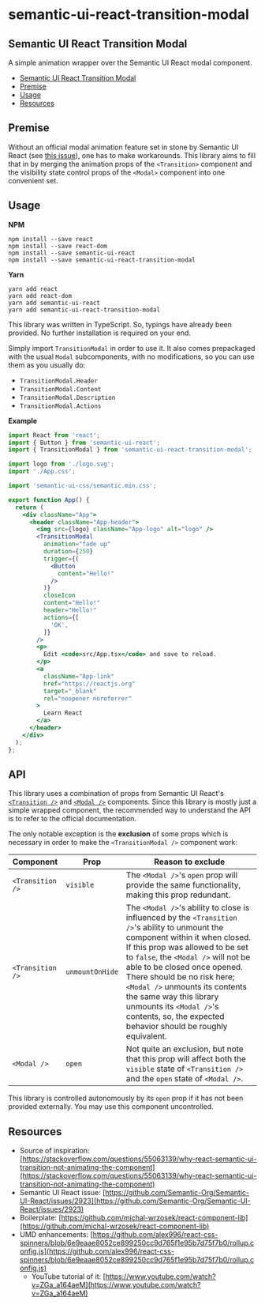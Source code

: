 # semantic-ui-react-transition-modal
## Semantic UI React Transition Modal
A simple animation wrapper over the Semantic UI React modal component.

- [Semantic UI React Transition Modal](#Semantic-UI-React-Transition-Modal)
- [Premise](#Premise)
- [Usage](#Usage)
- [Resources](#Resources)

## Premise
Without an official modal animation feature set in stone by Semantic UI React (see [this issue](https://github.com/Semantic-Org/Semantic-UI-React/issues/2923)), one has to make workarounds. This library aims to fill that in by merging the animation props of the `<Transition>` component and the visibility state control props of the `<Modal>` component into one convenient set.

## Usage

**NPM**
```
npm install --save react
npm install --save react-dom
npm install --save semantic-ui-react
npm install --save semantic-ui-react-transition-modal
```

**Yarn**
```
yarn add react
yarn add react-dom
yarn add semantic-ui-react
yarn add semantic-ui-react-transition-modal
```

This library was written in TypeScript. So, typings have already been provided. No further installation is required on your end.

Simply import `TransitionModal` in order to use it. It also comes prepackaged with the usual `Modal` subcomponents, with no modifications, so you can use them as you usually do:

- `TransitionModal.Header`
- `TransitionModal.Content`
- `TransitionModal.Description`
- `TransitionModal.Actions`

**Example**
```jsx
import React from 'react';
import { Button } from 'semantic-ui-react';
import { TransitionModal } from 'semantic-ui-react-transition-modal';

import logo from './logo.svg';
import './App.css';

import 'semantic-ui-css/semantic.min.css';

export function App() {
  return (
    <div className="App">
      <header className="App-header">
        <img src={logo} className="App-logo" alt="logo" />
        <TransitionModal
          animation="fade up"
          duration={250}
          trigger={(
            <Button
              content="Hello!"
            />
          )}
          closeIcon
          content="Hello!"
          header="Hello!"
          actions={[
            'OK',
          ]}
        />
        <p>
          Edit <code>src/App.tsx</code> and save to reload.
        </p>
        <a
          className="App-link"
          href="https://reactjs.org"
          target="_blank"
          rel="noopener noreferrer"
        >
          Learn React
        </a>
      </header>
    </div>
  );
};
```

## API
This library uses a combination of props from Semantic UI React's [`<Transition />`](https://react.semantic-ui.com/modules/transition/) and [`<Modal />`](https://react.semantic-ui.com/modules/modal/) components. Since this library is mostly just a simple wrapped component, the recommended way to understand the API is to refer to the official documentation.

The only notable exception is the **exclusion** of some props which is necessary in order to make the `<TransitionModal />` component work:

| Component        | Prop            | Reason to exclude                                                                                                                                                                                                                                                                                                                                                                                                                   |
|------------------|-----------------|-------------------------------------------------------------------------------------------------------------------------------------------------------------------------------------------------------------------------------------------------------------------------------------------------------------------------------------------------------------------------------------------------------------------------------------|
| `<Transition />` | `visible`       | The `<Modal />`'s `open` prop will provide the same functionality, making this prop redundant.                                                                                                                                                                                                                                                                                                                                      |
| `<Transition />` | `unmountOnHide` | The `<Modal />`'s ability to close is influenced by the `<Transition />`'s ability to unmount the component within it when closed. If this prop was allowed to be set to `false`, the `<Modal />` will not be able to be closed once opened. There should be no risk here; `<Modal />` unmounts its contents the same way this library unmounts its `<Modal />`'s contents, so, the expected behavior should be roughly equivalent. |
| `<Modal />`      | `open`          | Not quite an exclusion, but note that this prop will affect both the `visible` state of `<Transition />` and the `open` state of `<Modal />`.                                                                                                                                                                                                                                                                                       |
This library is controlled autonomously by its `open` prop if it has not been provided externally. You may use this component uncontrolled.

## Resources
- Source of inspiration: [https://stackoverflow.com/questions/55063139/why-react-semantic-ui-transition-not-animating-the-component](https://stackoverflow.com/questions/55063139/why-react-semantic-ui-transition-not-animating-the-component)
- Semantic UI React issue: [https://github.com/Semantic-Org/Semantic-UI-React/issues/2923](https://github.com/Semantic-Org/Semantic-UI-React/issues/2923)
- Boilerplate: [https://github.com/michal-wrzosek/react-component-lib](https://github.com/michal-wrzosek/react-component-lib)
- UMD enhancements: [https://github.com/alex996/react-css-spinners/blob/6e9eaae8052ce899250cc9d765f1e95b7d75f7b0/rollup.config.js](https://github.com/alex996/react-css-spinners/blob/6e9eaae8052ce899250cc9d765f1e95b7d75f7b0/rollup.config.js)
  - YouTube tutorial of it: [https://www.youtube.com/watch?v=ZGa_a164aeM](https://www.youtube.com/watch?v=ZGa_a164aeM)
